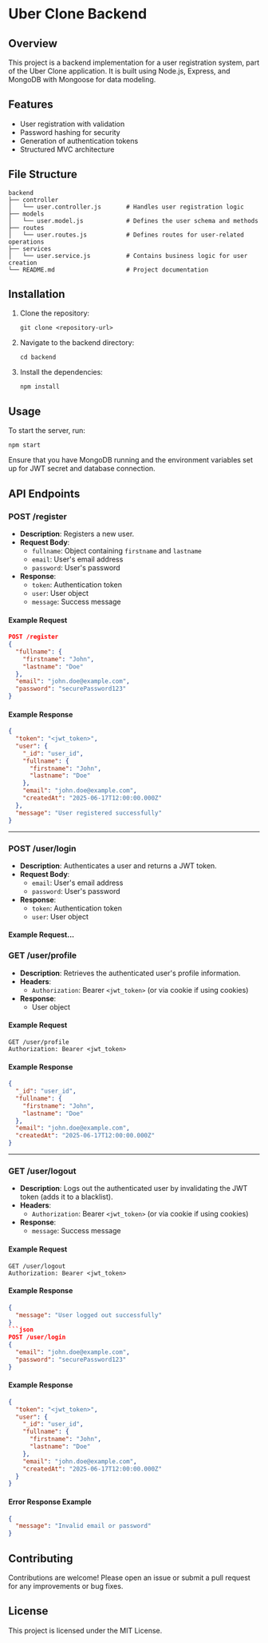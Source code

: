 # Uber Clone Backend

## Overview
This project is a backend implementation for a user registration system, part of the Uber Clone application. It is built using Node.js, Express, and MongoDB with Mongoose for data modeling.

## Features
- User registration with validation
- Password hashing for security
- Generation of authentication tokens
- Structured MVC architecture

## File Structure
```
backend
├── controller
│   └── user.controller.js       # Handles user registration logic
├── models
│   └── user.model.js            # Defines the user schema and methods
├── routes
│   └── user.routes.js           # Defines routes for user-related operations
├── services
│   └── user.service.js          # Contains business logic for user creation
└── README.md                    # Project documentation
```

## Installation
1. Clone the repository:
   ```
   git clone <repository-url>
   ```
2. Navigate to the backend directory:
   ```
   cd backend
   ```
3. Install the dependencies:
   ```
   npm install
   ```

## Usage
To start the server, run:
```
npm start
```
Ensure that you have MongoDB running and the environment variables set up for JWT secret and database connection.

## API Endpoints

### POST /register
- **Description**: Registers a new user.
- **Request Body**:
  - `fullname`: Object containing `firstname` and `lastname`
  - `email`: User's email address
  - `password`: User's password
- **Response**:
  - `token`: Authentication token
  - `user`: User object
  - `message`: Success message

#### Example Request
```json
POST /register
{
  "fullname": {
    "firstname": "John",
    "lastname": "Doe"
  },
  "email": "john.doe@example.com",
  "password": "securePassword123"
}
```

#### Example Response
```json
{
  "token": "<jwt_token>",
  "user": {
    "_id": "user_id",
    "fullname": {
      "firstname": "John",
      "lastname": "Doe"
    },
    "email": "john.doe@example.com",
    "createdAt": "2025-06-17T12:00:00.000Z"
  },
  "message": "User registered successfully"
}
```

---

### POST /user/login
- **Description**: Authenticates a user and returns a JWT token.
- **Request Body**:
  - `email`: User's email address
  - `password`: User's password
- **Response**:
  - `token`: Authentication token
  - `user`: User object

#### Example Request...

### GET /user/profile
- **Description**: Retrieves the authenticated user's profile information.
- **Headers**:
  - `Authorization`: Bearer `<jwt_token>` (or via cookie if using cookies)
- **Response**:
  - User object

#### Example Request
```
GET /user/profile
Authorization: Bearer <jwt_token>
```

#### Example Response
```json
{
  "_id": "user_id",
  "fullname": {
    "firstname": "John",
    "lastname": "Doe"
  },
  "email": "john.doe@example.com",
  "createdAt": "2025-06-17T12:00:00.000Z"
}
```

---

### GET /user/logout
- **Description**: Logs out the authenticated user by invalidating the JWT token (adds it to a blacklist).
- **Headers**:
  - `Authorization`: Bearer `<jwt_token>` (or via cookie if using cookies)
- **Response**:
  - `message`: Success message

#### Example Request
```
GET /user/logout
Authorization: Bearer <jwt_token>
```

#### Example Response
```json
{
  "message": "User logged out successfully"
}
```json
POST /user/login
{
  "email": "john.doe@example.com",
  "password": "securePassword123"
}
```

#### Example Response
```json
{
  "token": "<jwt_token>",
  "user": {
    "_id": "user_id",
    "fullname": {
      "firstname": "John",
      "lastname": "Doe"
    },
    "email": "john.doe@example.com",
    "createdAt": "2025-06-17T12:00:00.000Z"
  }
}
```

#### Error Response Example
```json
{
  "message": "Invalid email or password"
}
```

## Contributing
Contributions are welcome! Please open an issue or submit a pull request for any improvements or bug fixes.

## License
This project is licensed under the MIT License.